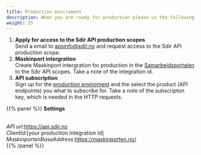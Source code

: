 ```yaml
---
title: Production enviroment
description: When you are ready for production please us the following steps to get access
weight: 25
---
```


1. **Apply for access to the Sdir API production scopes**<br>
Send a email to apsinfo@sdir.no and request access to the Sdir API production scope.
2. **Maskinport intergration**<br>
Create Maskinport intergration for production in the [Samarbeidsportalen](https://samarbeid.digdir.no/) to the Sdir API scopes. Take a note of the integration id.
1. **API subscription**<br>
Sign up for the [production enviroment](https://api.developer.sdir.no/signin) and the select the product (API endpoints) you what to subscribe for. 
Take a note of the subscripton key, which is needed in the HTTP requests.


{{% panel %}}
**Settings** <br><br>

*API url*:https://api.sdir.no<br>
*ClientId*:[your production integration id]<br>
*MaskinportenBaseAddress*:https://maskinporten.no/<br>
{{% /panel %}}
